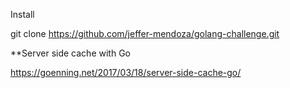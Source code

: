 
Install 

git clone https://github.com/jeffer-mendoza/golang-challenge.git




**Server side cache with Go

https://goenning.net/2017/03/18/server-side-cache-go/